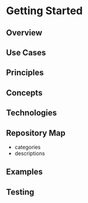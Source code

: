 # Getting Started

## Overview

## Use Cases

## Principles

## Concepts

## Technologies

## Repository Map

* categories
* descriptions

## Examples

## Testing
